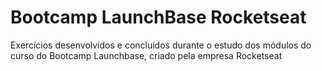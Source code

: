 # Bootcamp LaunchBase Rocketseat
Exercícios desenvolvidos e concluídos durante o estudo dos módulos do curso do Bootcamp Launchbase, criado pela empresa Rocketseat
